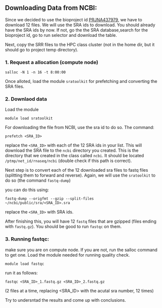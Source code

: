## Downloading Data from NCBI:

Since we decided to use the  bioproject id [PRJNA437979](https://www.ncbi.nlm.nih.gov/geo/query/acc.cgi?acc=GSE111730), we have to download 12 files. We will use the SRA ids to download. You should already have the SRA ids by now. If not, go the the SRA database,search for the bioproject id, go to run selector and download the table.

Next, copy the SRR files to the HPC class cluster (not in the home dir, but it should go to project temp directory).
 
### 1. Request a allocation (compute node)

```
salloc -N 1 -n 16 -t 8:00:00
```

Once alloted, load the module `sratoolkit` for prefetching and converting the SRA files.

### 2. Downlaod data

Load the module
```
module load sratoolkit
```

For downloading the file from NCBI, use the sra id to do so. The command:

```
prefetch <SRA_ID>

```
replace the `<SRA_ID>` with each of the 12 SRA ids in your list. This will download the SRA file to the `ncbi` directory you created. This is the directory that we created in the class called `ncbi`. It should be located `/ptmp/net_id/rnaseq/ncbi` (double check if this path is correct). 


Next step is to convert each of the 12 downloaded sra files to fastq files (splitting them to forward and reverse). Again, we will use the `sratoolkit` to do so (the command `fastq-dump`)

you can do this using:

```
fastq-dump --origfmt --gzip --split-files ~/ncbi/public/sra/<SRA_ID>.sra
```

replace the `<SRA_ID>` with SRA ids.


After finishing this, you will have 12 `fastq` files that are gzipped (files ending with `fastq.gz`). You should be good to run `fastqc` on them.


### 3. Running fastqc:

make sure you are on compute node. If you are not, run the salloc command to get one. Load the module needed for running quality check. 

```
module load fastqc
```

run it as follows:

```
fastqc <SRA_ID>_1.fastq.gz <SRA_ID>_2.fastq.gz
```

(2 files at a time, replacing <SRA_ID> with the acutal sra number, 12 times)

Try to undersntad the results and come up with conclusions.




